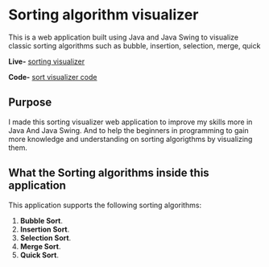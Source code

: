 # Sorting algorithm visualizer

This is a web application built using Java and Java Swing to visualize classic sorting algorithms such as bubble, insertion, selection, merge, quick 

**Live-** [sorting visualizer](https://github.com/Haroon04032003/Sorting-Visualizer/) 

**Code-** [sort visualizer code](https://github.com/Haroon04032003/Sorting-Visualizer/)

## Purpose

I made this sorting visualizer web application to improve my skills more in
Java And Java Swing. And to help the beginners in programming to gain more knowledge and understanding on sorting algorigthms by visualizing them.

## What the Sorting algorithms inside this application

This application supports the following sorting algorithms:

1. **Bubble Sort**.
2. **Insertion Sort**.
3. **Selection Sort**.
4. **Merge Sort**.
5. **Quick Sort**.
